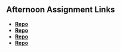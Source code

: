 ## Afternoon Assignment Links

* **[Repo](https://github.com/DavidLiamB/fs-journal)**
* **[Repo](https://github.com/DavidLiamB/coolsite)**
* **[Repo](https://github.com/DavidLiamB/clonesite)**
* **[Repo](https://github.com/DavidLiamB/<ASSIGNMENT_REPO>)**

